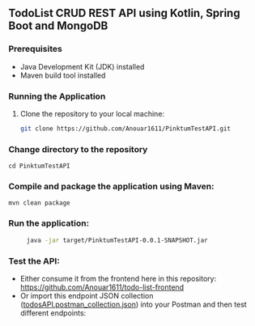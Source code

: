 ## TodoList CRUD REST API using Kotlin, Spring Boot and MongoDB


### Prerequisites
- Java Development Kit (JDK) installed
- Maven build tool installed

### Running the Application
1. Clone the repository to your local machine:
   ```bash
   git clone https://github.com/Anouar1611/PinktumTestAPI.git

### Change directory to the repository

`cd PinktumTestAPI`


### Compile and package the application using Maven:
`mvn clean package`


### Run the application:

```bash
     java -jar target/PinktumTestAPI-0.0.1-SNAPSHOT.jar
```

### Test the API:
- Either consume it from the frontend here in this repository: https://github.com/Anouar1611/todo-list-frontend
- Or import this endpoint JSON collection ([todosAPI.postman_collection.json](todosAPI.postman_collection.json)) into your Postman and then test different endpoints:
